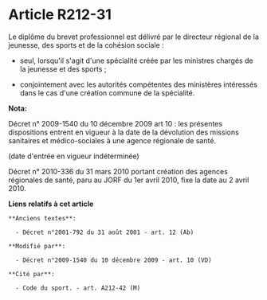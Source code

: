 # Article R212-31

Le diplôme du brevet professionnel est délivré par le            directeur régional de la jeunesse, des sports et de la
cohésion sociale  :

- seul, lorsqu'il s'agit d'une spécialité créée par les ministres chargés de la jeunesse et des sports ;

- conjointement avec les autorités compétentes des ministères intéressés dans le cas d'une création commune de la spécialité.

**Nota:**

Décret n° 2009-1540 du 10 décembre 2009 art 10 : les présentes dispositions entrent en vigueur à la date de la dévolution des
missions sanitaires et médico-sociales à une agence régionale de santé. 

(date d'entrée en vigueur indéterminée)

Décret n° 2010-336 du 31 mars 2010 portant création des agences régionales de santé, paru au JORF du 1er avril 2010, fixe la
date au 2 avril 2010.

**Liens relatifs à cet article**

	**Anciens textes**:

	  - Décret n°2001-792 du 31 août 2001 - art. 12 (Ab)

	**Modifié par**:

	  - Décret n°2009-1540 du 10 décembre 2009 - art. 10 (VD)

	**Cité par**:

	  - Code du sport. - art. A212-42 (M)
